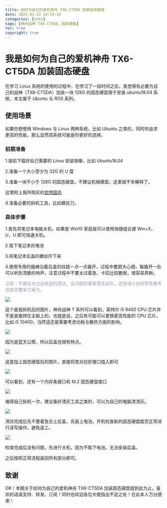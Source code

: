 ```yaml
---
title: 如何为自己的爱机神舟 TX6-CT5DA 加装固态硬盘
date: 2021-01-22 14:19:19
categories: [note]
tags: [神舟战神 TX6-CT5DA，固态硬盘]
toc: true
copyright: true
---
```


# 我是如何为自己的爱机神舟 TX6-CT5DA 加装固态硬盘

在学习 Linux 系统的使用的过程中，在学习了一段时间之后，我觉得有必要为自己的战神（TX6-CT5DA）加装一块 128G 的固态硬盘用于安装 ubuntu18.04 系统，本文属于 Ubuntu 与 ROS 系列。

<!-- more -->

## 使用场景

如果你想使用 Windows 与 Linux 两种系统，比如 Ubuntu 之类的，同时你追求更高的性能，那么显然双系统可能是你更好的选择。

### 前期准备

1.提前下载好自己需要的 Linux 安装镜像，比如 Ubuntu16.04

2.准备一个大小至少为 32G 的 U 盘

3.准备一块不小于 128G 的固态硬盘，不建议机械硬盘，这里就不多解释了。

这里附上我所购买的[宏想固态](https://m.tb.cn/h.488QMNG?sm=429b6e)

4.准备必要的拆机工具，比如螺丝刀。

### 具体步骤

1.首先将笔记本电脑关机，如果是 Win10 家庭版可以使用快捷组合键 Win+X，U，U 即可快速关机。

2.取下笔记本的电池

3.将笔记本后盖的螺丝拧下来

4.使用专用的撬棒沿着后盖的纹路一点一点撬开，过程中要胆大心细，每撬开一处可以听到清脆的响声，注意过程中不要太过着急，卡扣比较脆弱，很容易弄断。

<font color=#999AAA >注意：不建议大力出奇迹的想法，出问题的看客责任自负，还有请小白同学慎重考虑是否要亲力亲为。</font>


![](https://cn-sy1.rains3.com/dfdfgf/blog/How_to_install_an_SSD_for_your_love_machine_Shenzhou_TX6-CT5DA/1.jpg)

这个是我拆机后的图片，神舟战神 T 系列可以看到，英特尔 i5 9400 CPU 芯片并不是直接焊在主板上的，也就是说，之后有可能可以更换更高性能的 CPU 芯片，比如 i5 10400，当然这还是需要考虑功耗与散热方面的影响。

![](https://cn-sy1.rains3.com/dfdfgf/blog/How_to_install_an_SSD_for_your_love_machine_Shenzhou_TX6-CT5DA/2.jpg)

因为是蓝天公模，所以后盖也很有特点。

![](https://cn-sy1.rains3.com/dfdfgf/blog/How_to_install_an_SSD_for_your_love_machine_Shenzhou_TX6-CT5DA/3.jpg)

这是加上固态硬盘后的图片，直接将其对应好接口插入即可

![](https://cn-sy1.rains3.com/dfdfgf/blog/How_to_install_an_SSD_for_your_love_machine_Shenzhou_TX6-CT5DA/4.jpg)

可以看到，还有一个内存条接口和 M.2 固态硬盘接口

![](https://cn-sy1.rains3.com/dfdfgf/blog/How_to_install_an_SSD_for_your_love_machine_Shenzhou_TX6-CT5DA/5.jpg)

难得自己拆机一次，建议备好清灰工具之类的，可以为自己的电脑清清灰。

![](https://cn-sy1.rains3.com/dfdfgf/blog/How_to_install_an_SSD_for_your_love_machine_Shenzhou_TX6-CT5DA/6.jpg)

清灰完成后先不要着急合上后盖，先装上电池，开机检查新的固态硬盘能否正常进行读写操作。避免返工。

![](https://cn-sy1.rains3.com/dfdfgf/blog/How_to_install_an_SSD_for_your_love_machine_Shenzhou_TX6-CT5DA/7.jpg)

检查完成后没有问题，先进行关机，因为不取下电池，无法安装后盖。

之后按照正常流程装回所有部分即可。

## 致谢

OK！本期关于如何为自己的爱机神舟 TX6-CT5DA 加装固态硬盘就到此为止。喜欢的话请支持、转发、订阅！同时也欢迎各位大佬指出不足之处！在此本人万分感谢！

